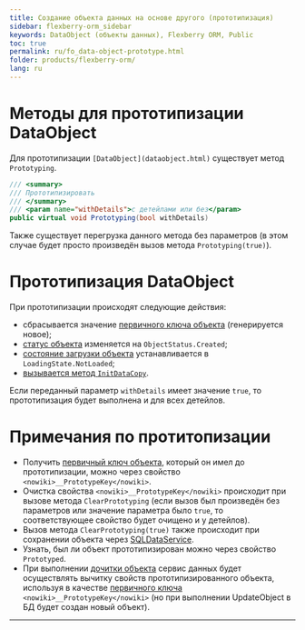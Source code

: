 ```yaml
---
title: Создание объекта данных на основе другого (прототипизация)
sidebar: flexberry-orm_sidebar
keywords: DataObject (объекты данных), Flexberry ORM, Public
toc: true
permalink: ru/fo_data-object-prototype.html
folder: products/flexberry-orm/
lang: ru
---
```

# Методы для прототипизации DataObject
Для прототипизации `[DataObject](dataobject.html)` существует метод `Prototyping`.
```cs
/// <summary>
/// Прототипизировать
/// </summary>
/// <param name="withDetails">с детейлами или без</param>
public virtual void Prototyping(bool withDetails)
```
Также существует перегрузка данного метода без параметров (в этом случае будет просто произведён вызов метода `Prototyping(true)`).

# Прототипизация DataObject
При прототипизации происходят следующие действия:
* сбрасывается значение [первичного ключа объекта](primary-keys-objects.html) (генерируется новое);
* [статус объекта](object-status-and-loading-state.html) изменяется на `ObjectStatus.Created`;
* [состояние загрузки объекта](object-status-and-loading-state.html) устанавливается в `LoadingState.NotLoaded`;
* [вызывается метод `InitDataCopy`](data-object-copy.html).

Если переданный параметр `withDetails` имеет значение `true`, то прототипизация будет выполнена и для всех детейлов.

# Примечания по протитопизации
* Получить [первичный ключ объекта](primary-keys-objects.html), который он имел до прототипизации, можно через свойство `<nowiki>__PrototypeKey</nowiki>`.
* Очистка свойства `<nowiki>__PrototypeKey</nowiki>` происходит при вызове метода `ClearPrototyping` (если вызов был произведён без параметров или значение параметра было `true`, то соответствующее свойство будет очищено и у детейлов).
* Вызов метода `ClearPrototyping(true)` также происходит при сохранении объекта через [SQLDataService](s-q-l-data-service.html).
* Узнать, был ли объект прототипизирован можно через свойство `Prototyped`.
* При выполнении [дочитки объекта](additional-loading-data-object.html) сервис данных будет осуществлять вычитку свойств прототипизированного объекта, используя в качестве [первичного ключа](primary-keys-objects.html) `<nowiki>__PrototypeKey</nowiki>` (но при выполнении UpdateObject в БД будет создан новый объект).

----